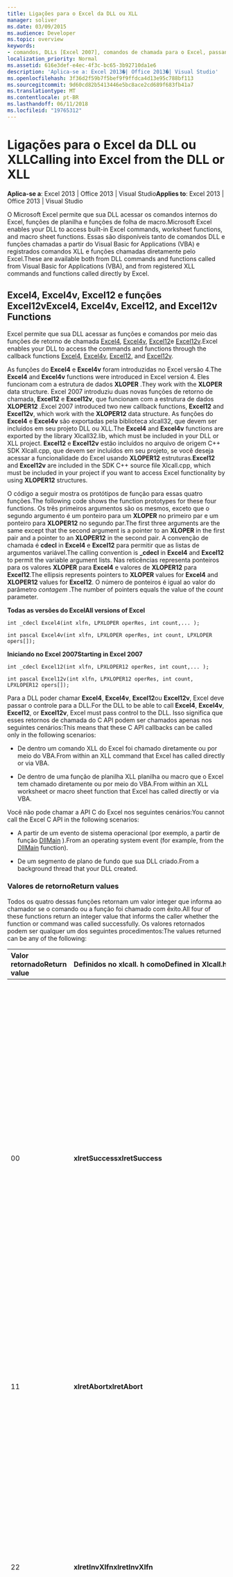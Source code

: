 ```yaml
---
title: Ligações para o Excel da DLL ou XLL
manager: soliver
ms.date: 03/09/2015
ms.audience: Developer
ms.topic: overview
keywords:
- comandos, DLLs [Excel 2007], comandos de chamada para o Excel, passando argumentos às funções da API C [Excel 2007], [Excel 2007], do excel de caixas de diálogo [excel 2007], invocação de invocação com caixas de diálogo, comandos [Excel 2007], acessíveis a partir da DLL/XLL, Excel4 funcionam [ Função de Excel12 do Excel 2007], [Excel 2007], XLCallVer funcionar argumento de operRes [Excel 2007], [Excel 2007], funções [Excel 2007], acessíveis a partir da DLL/XLL, Excel12v funcionam [Excel 2007], somente DLL funciona [Excel 2007], C API [Excel 2007], passando Contagem de argumentos, o argumento [Excel 2007], comandos [Excel 2007], chamando em versões internacionais, somente DLL comandos [Excel 2007], versões internacionais [Excel 2007], chamadas funções e comandos, XLLs [Excel 2007], ligações para Excel, Excel 4v função [ Excel 2007], xlfn argumento [Excel 2007], [Excel 2007], de funções chamando em versões internacionais
localization_priority: Normal
ms.assetid: 616e3def-e4ec-4f3c-bc65-3b92710da1e6
description: 'Aplica-se a: Excel 2013�| Office 2013�| Visual Studio'
ms.openlocfilehash: 3f36d2f59b7f5bef9f9ffdca4d13e95c788bf113
ms.sourcegitcommit: 9d60cd82b5413446e5bc8ace2cd689f683fb41a7
ms.translationtype: MT
ms.contentlocale: pt-BR
ms.lasthandoff: 06/11/2018
ms.locfileid: "19765312"
---
```

# <a name="calling-into-excel-from-the-dll-or-xll"></a><span data-ttu-id="cfffe-104">Ligações para o Excel da DLL ou XLL</span><span class="sxs-lookup"><span data-stu-id="cfffe-104">Calling into Excel from the DLL or XLL</span></span>

<span data-ttu-id="cfffe-105">**Aplica-se a**: Excel 2013 | Office 2013 | Visual Studio</span><span class="sxs-lookup"><span data-stu-id="cfffe-105">**Applies to**: Excel 2013 | Office 2013 | Visual Studio</span></span> 
  
<span data-ttu-id="cfffe-106">O Microsoft Excel permite que sua DLL acessar os comandos internos do Excel, funções de planilha e funções de folha de macro.</span><span class="sxs-lookup"><span data-stu-id="cfffe-106">Microsoft Excel enables your DLL to access built-in Excel commands, worksheet functions, and macro sheet functions.</span></span> <span data-ttu-id="cfffe-107">Essas são disponíveis tanto de comandos DLL e funções chamadas a partir do Visual Basic for Applications (VBA) e registrados comandos XLL e funções chamadas diretamente pelo Excel.</span><span class="sxs-lookup"><span data-stu-id="cfffe-107">These are available both from DLL commands and functions called from Visual Basic for Applications (VBA), and from registered XLL commands and functions called directly by Excel.</span></span>
  
## <a name="excel4-excel4v-excel12-and-excel12v-functions"></a><span data-ttu-id="cfffe-108">Excel4, Excel4v, Excel12 e funções Excel12v</span><span class="sxs-lookup"><span data-stu-id="cfffe-108">Excel4, Excel4v, Excel12, and Excel12v Functions</span></span>

<span data-ttu-id="cfffe-109">Excel permite que sua DLL acessar as funções e comandos por meio das funções de retorno de chamada [Excel4](excel4-excel12.md), [Excel4v](excel4v-excel12v.md), [Excel12](excel4-excel12.md)e [Excel12v](excel4v-excel12v.md).</span><span class="sxs-lookup"><span data-stu-id="cfffe-109">Excel enables your DLL to access the commands and functions through the callback functions [Excel4](excel4-excel12.md), [Excel4v](excel4v-excel12v.md), [Excel12](excel4-excel12.md), and [Excel12v](excel4v-excel12v.md).</span></span>
  
<span data-ttu-id="cfffe-110">As funções do **Excel4** e **Excel4v** foram introduzidas no Excel versão 4.</span><span class="sxs-lookup"><span data-stu-id="cfffe-110">The **Excel4** and **Excel4v** functions were introduced in Excel version 4.</span></span> <span data-ttu-id="cfffe-111">Eles funcionam com a estrutura de dados **XLOPER** .</span><span class="sxs-lookup"><span data-stu-id="cfffe-111">They work with the **XLOPER** data structure.</span></span> <span data-ttu-id="cfffe-112">Excel 2007 introduziu duas novas funções de retorno de chamada, **Excel12** e **Excel12v**, que funcionam com a estrutura de dados **XLOPER12** .</span><span class="sxs-lookup"><span data-stu-id="cfffe-112">Excel 2007 introduced two new callback functions, **Excel12** and **Excel12v**, which work with the **XLOPER12** data structure.</span></span> <span data-ttu-id="cfffe-113">As funções do **Excel4** e **Excel4v** são exportadas pela biblioteca xlcall32, que devem ser incluídos em seu projeto DLL ou XLL.</span><span class="sxs-lookup"><span data-stu-id="cfffe-113">The **Excel4** and **Excel4v** functions are exported by the library Xlcall32.lib, which must be included in your DLL or XLL project.</span></span> <span data-ttu-id="cfffe-114">**Excel12** e **Excel12v** estão incluídos no arquivo de origem C++ SDK Xlcall.cpp, que devem ser incluídos em seu projeto, se você deseja acessar a funcionalidade do Excel usando **XLOPER12** estruturas.</span><span class="sxs-lookup"><span data-stu-id="cfffe-114">**Excel12** and **Excel12v** are included in the SDK C++ source file Xlcall.cpp, which must be included in your project if you want to access Excel functionality by using **XLOPER12** structures.</span></span> 
  
<span data-ttu-id="cfffe-115">O código a seguir mostra os protótipos de função para essas quatro funções.</span><span class="sxs-lookup"><span data-stu-id="cfffe-115">The following code shows the function prototypes for these four functions.</span></span> <span data-ttu-id="cfffe-116">Os três primeiros argumentos são os mesmos, exceto que o segundo argumento é um ponteiro para um **XLOPER** no primeiro par e um ponteiro para **XLOPER12** no segundo par.</span><span class="sxs-lookup"><span data-stu-id="cfffe-116">The first three arguments are the same except that the second argument is a pointer to an **XLOPER** in the first pair and a pointer to an **XLOPER12** in the second pair.</span></span> <span data-ttu-id="cfffe-117">A convenção de chamada é **cdecl** in **Excel4** e **Excel12** para permitir que as listas de argumentos variável.</span><span class="sxs-lookup"><span data-stu-id="cfffe-117">The calling convention is **_cdecl** in **Excel4** and **Excel12** to permit the variable argument lists.</span></span> <span data-ttu-id="cfffe-118">Nas reticências representa ponteiros para os valores **XLOPER** para **Excel4** e valores de **XLOPER12** para **Excel12**.</span><span class="sxs-lookup"><span data-stu-id="cfffe-118">The ellipsis represents pointers to **XLOPER** values for **Excel4** and **XLOPER12** values for **Excel12**.</span></span> <span data-ttu-id="cfffe-119">O número de ponteiros é igual ao valor do parâmetro _contagem_ .</span><span class="sxs-lookup"><span data-stu-id="cfffe-119">The number of pointers equals the value of the  _count_ parameter.</span></span> 
  
<span data-ttu-id="cfffe-120">**Todas as versões do Excel**</span><span class="sxs-lookup"><span data-stu-id="cfffe-120">**All versions of Excel**</span></span>
  
 `int _cdecl Excel4(int xlfn, LPXLOPER operRes, int count,... );`
  
 `int pascal Excel4v(int xlfn, LPXLOPER operRes, int count, LPXLOPER opers[]);`
  
<span data-ttu-id="cfffe-121">**Iniciando no Excel 2007**</span><span class="sxs-lookup"><span data-stu-id="cfffe-121">**Starting in Excel 2007**</span></span>
  
 `int _cdecl Excel12(int xlfn, LPXLOPER12 operRes, int count,... );`
  
 `int pascal Excel12v(int xlfn, LPXLOPER12 operRes, int count, LPXLOPER12 opers[]);`
  
<span data-ttu-id="cfffe-122">Para a DLL poder chamar **Excel4**, **Excel4v**, **Excel12**ou **Excel12v**, Excel deve passar o controle para a DLL.</span><span class="sxs-lookup"><span data-stu-id="cfffe-122">For the DLL to be able to call **Excel4**, **Excel4v**, **Excel12**, or **Excel12v**, Excel must pass control to the DLL.</span></span> <span data-ttu-id="cfffe-123">Isso significa que esses retornos de chamada do C API podem ser chamados apenas nos seguintes cenários:</span><span class="sxs-lookup"><span data-stu-id="cfffe-123">This means that these C API callbacks can be called only in the following scenarios:</span></span>
  
- <span data-ttu-id="cfffe-124">De dentro um comando XLL do Excel foi chamado diretamente ou por meio do VBA.</span><span class="sxs-lookup"><span data-stu-id="cfffe-124">From within an XLL command that Excel has called directly or via VBA.</span></span>
    
- <span data-ttu-id="cfffe-125">De dentro de uma função de planilha XLL planilha ou macro que o Excel tem chamado diretamente ou por meio do VBA.</span><span class="sxs-lookup"><span data-stu-id="cfffe-125">From within an XLL worksheet or macro sheet function that Excel has called directly or via VBA.</span></span>
    
<span data-ttu-id="cfffe-126">Você não pode chamar a API C do Excel nos seguintes cenários:</span><span class="sxs-lookup"><span data-stu-id="cfffe-126">You cannot call the Excel C API in the following scenarios:</span></span>
  
- <span data-ttu-id="cfffe-127">A partir de um evento de sistema operacional (por exemplo, a partir de função [DllMain](http://msdn.microsoft.com/library/base.dllmain%28Office.15%29.aspx) ).</span><span class="sxs-lookup"><span data-stu-id="cfffe-127">From an operating system event (for example, from the [DllMain](http://msdn.microsoft.com/library/base.dllmain%28Office.15%29.aspx) function).</span></span> 
    
- <span data-ttu-id="cfffe-128">De um segmento de plano de fundo que sua DLL criado.</span><span class="sxs-lookup"><span data-stu-id="cfffe-128">From a background thread that your DLL created.</span></span>
    
### <a name="return-values"></a><span data-ttu-id="cfffe-129">Valores de retorno</span><span class="sxs-lookup"><span data-stu-id="cfffe-129">Return values</span></span>

<span data-ttu-id="cfffe-130">Todos os quatro dessas funções retornam um valor integer que informa ao chamador se o comando ou a função foi chamado com êxito.</span><span class="sxs-lookup"><span data-stu-id="cfffe-130">All four of these functions return an integer value that informs the caller whether the function or command was called successfully.</span></span> <span data-ttu-id="cfffe-131">Os valores retornados podem ser qualquer um dos seguintes procedimentos:</span><span class="sxs-lookup"><span data-stu-id="cfffe-131">The values returned can be any of the following:</span></span>
  
|<span data-ttu-id="cfffe-132">**Valor retornado**</span><span class="sxs-lookup"><span data-stu-id="cfffe-132">**Return value**</span></span>|<span data-ttu-id="cfffe-133">**Definidos no xlcall. h como**</span><span class="sxs-lookup"><span data-stu-id="cfffe-133">**Defined in Xlcall.h as**</span></span>|<span data-ttu-id="cfffe-134">**Descrição**</span><span class="sxs-lookup"><span data-stu-id="cfffe-134">**Description**</span></span>|
|:-----|:-----|:-----|
|<span data-ttu-id="cfffe-135">0</span><span class="sxs-lookup"><span data-stu-id="cfffe-135">0</span></span>  <br/> |<span data-ttu-id="cfffe-136">**xlretSuccess**</span><span class="sxs-lookup"><span data-stu-id="cfffe-136">**xlretSuccess**</span></span> <br/> |<span data-ttu-id="cfffe-137">A função ou o comando foi executada com êxito.</span><span class="sxs-lookup"><span data-stu-id="cfffe-137">The function or command executed successfully.</span></span> <span data-ttu-id="cfffe-138">Isso significa que a execução foi sem erros.</span><span class="sxs-lookup"><span data-stu-id="cfffe-138">This does not mean that the execution was error free.</span></span> <span data-ttu-id="cfffe-139">Por exemplo, **Excel4** poderia retornar **xlretSuccess** ao chamar a função **Localizar**, embora ele avaliado para **#VALUE!**</span><span class="sxs-lookup"><span data-stu-id="cfffe-139">For example, **Excel4** could return **xlretSuccess** when calling the function **FIND**, even though it evaluated to **#VALUE!**</span></span> <span data-ttu-id="cfffe-140">porque o texto de pesquisa não pôde ser encontrado.</span><span class="sxs-lookup"><span data-stu-id="cfffe-140">because the search text could not be found.</span></span> <span data-ttu-id="cfffe-141">Você deve inspecionar o tipo e o valor retornado **XLOPER/XLOPER12** onde isso é uma possibilidade.</span><span class="sxs-lookup"><span data-stu-id="cfffe-141">You should inspect the type and value of the returned **XLOPER/XLOPER12** where this is a possibility.</span></span>  <br/> |
|<span data-ttu-id="cfffe-142">1</span><span class="sxs-lookup"><span data-stu-id="cfffe-142">1</span></span>  <br/> |<span data-ttu-id="cfffe-143">**xlretAbort**</span><span class="sxs-lookup"><span data-stu-id="cfffe-143">**xlretAbort**</span></span> <br/> |<span data-ttu-id="cfffe-144">Uma macro de comando foi interrompida pelo usuário clicar no botão **Cancelar** ou pressionando a tecla ESC.</span><span class="sxs-lookup"><span data-stu-id="cfffe-144">A command macro was stopped by the user clicking the **CANCEL** button or pressing the ESC key.</span></span>  <br/> |
|<span data-ttu-id="cfffe-145">2</span><span class="sxs-lookup"><span data-stu-id="cfffe-145">2</span></span>  <br/> |<span data-ttu-id="cfffe-146">**xlretInvXlfn**</span><span class="sxs-lookup"><span data-stu-id="cfffe-146">**xlretInvXlfn**</span></span> <br/> |<span data-ttu-id="cfffe-147">A função fornecida ou o código do comando não é válido.</span><span class="sxs-lookup"><span data-stu-id="cfffe-147">The supplied function or command code is not valid.</span></span> <span data-ttu-id="cfffe-148">Esse erro pode ocorrer quando a função de chamada não tem permissão para chamar a função ou o comando.</span><span class="sxs-lookup"><span data-stu-id="cfffe-148">This error can occur when the calling function does not have permission to call the function or command.</span></span> <span data-ttu-id="cfffe-149">Por exemplo, uma função de planilha não é possível chamar uma função de informações de folha de macro ou uma função de comando.</span><span class="sxs-lookup"><span data-stu-id="cfffe-149">For example, a worksheet function cannot call a macro sheet information function or a command function.</span></span>  <br/> |
|<span data-ttu-id="cfffe-150">4</span><span class="sxs-lookup"><span data-stu-id="cfffe-150">4</span></span>  <br/> |<span data-ttu-id="cfffe-151">**xlretInvCount**</span><span class="sxs-lookup"><span data-stu-id="cfffe-151">**xlretInvCount**</span></span> <br/> |<span data-ttu-id="cfffe-152">O número de argumentos fornecidos na chamada não está correto.</span><span class="sxs-lookup"><span data-stu-id="cfffe-152">The number of arguments supplied in the call is not correct.</span></span>  <br/> |
|<span data-ttu-id="cfffe-153">8</span><span class="sxs-lookup"><span data-stu-id="cfffe-153">8</span></span>  <br/> |<span data-ttu-id="cfffe-154">**xlretInvXloper**</span><span class="sxs-lookup"><span data-stu-id="cfffe-154">**xlretInvXloper**</span></span> <br/> |<span data-ttu-id="cfffe-155">Um ou mais dos valores do argumento **XLOPER** ou **XLOPER12** estão formado incorretamente ou preenchido.</span><span class="sxs-lookup"><span data-stu-id="cfffe-155">One or more of the argument **XLOPER** or **XLOPER12** values are not properly formed or populated.</span></span>  <br/> |
|<span data-ttu-id="cfffe-156">16</span><span class="sxs-lookup"><span data-stu-id="cfffe-156">16</span></span>  <br/> |<span data-ttu-id="cfffe-157">**xlretStackOvfl**</span><span class="sxs-lookup"><span data-stu-id="cfffe-157">**xlretStackOvfl**</span></span> <br/> |<span data-ttu-id="cfffe-158">Excel detectado um risco que a operação talvez sua pilha de estouro e, portanto, não tivesse chamado a função.</span><span class="sxs-lookup"><span data-stu-id="cfffe-158">Excel detected a risk that the operation might overflow its stack and, therefore, did not call the function.</span></span>  <br/> |
|<span data-ttu-id="cfffe-159">32</span><span class="sxs-lookup"><span data-stu-id="cfffe-159">32</span></span>  <br/> |<span data-ttu-id="cfffe-160">**xlretFailed**</span><span class="sxs-lookup"><span data-stu-id="cfffe-160">**xlretFailed**</span></span> <br/> |<span data-ttu-id="cfffe-161">O comando ou função falhou por uma razão não descrita por um dos outros valores de retorno.</span><span class="sxs-lookup"><span data-stu-id="cfffe-161">The command or function failed for a reason not described by one of the other return values.</span></span> <span data-ttu-id="cfffe-162">Uma operação que exija muita memória, por exemplo, falhará com esse erro.</span><span class="sxs-lookup"><span data-stu-id="cfffe-162">An operation that would require too much memory, for example, would fail with this error.</span></span> <span data-ttu-id="cfffe-163">Isso pode acontecer durante uma tentativa de converter uma referência muito grande para uma matriz de **xltypeMulti** usando a função [xlCoerce](http://msdn.microsoft.com/library/guid_9d47c16c-a7e7-4998-b594-9cf001827b7b%28Office.15%29.aspx) .</span><span class="sxs-lookup"><span data-stu-id="cfffe-163">This could happen during an attempt to convert a very large reference to an **xltypeMulti** array by using the [xlCoerce](http://msdn.microsoft.com/library/guid_9d47c16c-a7e7-4998-b594-9cf001827b7b%28Office.15%29.aspx) function.</span></span>  <br/> |
|<span data-ttu-id="cfffe-164">64</span><span class="sxs-lookup"><span data-stu-id="cfffe-164">64</span></span>  <br/> |<span data-ttu-id="cfffe-165">**xlretUncalced**</span><span class="sxs-lookup"><span data-stu-id="cfffe-165">**xlretUncalced**</span></span> <br/> |<span data-ttu-id="cfffe-166">A operação tentou recuperar o valor de uma célula não calculada.</span><span class="sxs-lookup"><span data-stu-id="cfffe-166">The operation attempted to retrieve the value of an uncalculated cell.</span></span> <span data-ttu-id="cfffe-167">Para preservar a integridade de recálculo no Excel, funções de planilha não têm permissão para fazer isso.</span><span class="sxs-lookup"><span data-stu-id="cfffe-167">To preserve recalculation integrity in Excel, worksheet functions are not permitted to do this.</span></span> <span data-ttu-id="cfffe-168">Entretanto, as funções e comandos XLL registrado como funções de folha de macro têm permissão para acessar valores de células não calculadas.</span><span class="sxs-lookup"><span data-stu-id="cfffe-168">However, XLL commands and functions registered as macro sheet functions are permitted to access uncalculated cell values.</span></span>  <br/> |
|<span data-ttu-id="cfffe-169">128</span><span class="sxs-lookup"><span data-stu-id="cfffe-169">128</span></span>  <br/> |<span data-ttu-id="cfffe-170">**xlretNotThreadSafe**</span><span class="sxs-lookup"><span data-stu-id="cfffe-170">**xlretNotThreadSafe**</span></span> <br/> |<span data-ttu-id="cfffe-171">(Começando no Excel 2007) Uma função de planilha XLL registrada como thread-safe tentou chamar uma função da API C que não seja thread-safe.</span><span class="sxs-lookup"><span data-stu-id="cfffe-171">(Starting in Excel 2007) An XLL worksheet function registered as thread safe attempted to call a C API function that is not thread safe.</span></span> <span data-ttu-id="cfffe-172">Por exemplo, uma função thread-safe não é possível chamar a função XLM **xlfGetCell**.</span><span class="sxs-lookup"><span data-stu-id="cfffe-172">For example, a thread-safe function cannot call the XLM function **xlfGetCell**.</span></span>  <br/> |
|<span data-ttu-id="cfffe-173">256</span><span class="sxs-lookup"><span data-stu-id="cfffe-173">256</span></span>  <br/> |<span data-ttu-id="cfffe-174">**xlRetInvAsynchronousContext**</span><span class="sxs-lookup"><span data-stu-id="cfffe-174">**xlRetInvAsynchronousContext**</span></span> <br/> |<span data-ttu-id="cfffe-175">(Começando no Excel 2010) O identificador de função assíncronas é inválido.</span><span class="sxs-lookup"><span data-stu-id="cfffe-175">(Starting in Excel 2010) The asynchronous function handle is invalid.</span></span>  <br/> |
|<span data-ttu-id="cfffe-176">512</span><span class="sxs-lookup"><span data-stu-id="cfffe-176">512</span></span>  <br/> |<span data-ttu-id="cfffe-177">**xlretNotClusterSafe**</span><span class="sxs-lookup"><span data-stu-id="cfffe-177">**xlretNotClusterSafe**</span></span> <br/> |<span data-ttu-id="cfffe-178">(Começando no Excel 2010) A chamada não é suportada em clusters.</span><span class="sxs-lookup"><span data-stu-id="cfffe-178">(Starting in Excel 2010) The call is not supported on clusters.</span></span>  <br/> |
   
<span data-ttu-id="cfffe-179">Se a função retornará um dos valores de falha na tabela (ou seja, ele não retorna **xlretSuccess**), o valor de retorno **XLOPER** ou **XLOPER12** também será definido **#VALUE!**.</span><span class="sxs-lookup"><span data-stu-id="cfffe-179">If the function returns one of the failure values in the table (that is, it does not return **xlretSuccess**), the **XLOPER** or **XLOPER12** return value will also be set to **#VALUE!**.</span></span> <span data-ttu-id="cfffe-180">Em certas circunstâncias, por isso pode ser um teste suficiente de sucesso, mas lembre-se de que uma chamada pode retornar ambas as **xlretSuccess** de verificação e **#VALUE!**.</span><span class="sxs-lookup"><span data-stu-id="cfffe-180">In certain circumstances, checking for this might be a sufficient test of success, but you should note that a call can return both **xlretSuccess** and **#VALUE!**.</span></span>
  
<span data-ttu-id="cfffe-181">Se uma chamada para os resultados da API C no **xlretUncalced** ou **xlretAbort**, seu código DLL ou XLL deve retornar controle para o Excel antes de fazer qualquer outras chamadas de API C (além de chamadas para a função de [xlfree](http://msdn.microsoft.com/library/guid_8ce2eef2-0138-495d-b6cb-bbb727a3cda4%28Office.15%29.aspx) para liberar memória alocada para Excel recursos nos valores **XLOPER** e **XLOPER12** ).</span><span class="sxs-lookup"><span data-stu-id="cfffe-181">If a call to the C API results in either **xlretUncalced** or **xlretAbort**, your DLL or XLL code should return control to Excel before making any other C API calls (other than calls to the [xlfree](http://msdn.microsoft.com/library/guid_8ce2eef2-0138-495d-b6cb-bbb727a3cda4%28Office.15%29.aspx) function to release Excel-allocated memory resources in **XLOPER** and **XLOPER12** values).</span></span> 
  
### <a name="command-or-function-enumeration-argument-xlfn"></a><span data-ttu-id="cfffe-182">Comando ou argumento de enumeração de função: xlfn</span><span class="sxs-lookup"><span data-stu-id="cfffe-182">Command or Function Enumeration Argument: xlfn</span></span>

<span data-ttu-id="cfffe-183">O argumento _xlfn_ é o primeiro argumento para o retorno de chamada funciona e é um inteiro assinado de 32 bits.</span><span class="sxs-lookup"><span data-stu-id="cfffe-183">The  _xlfn_ argument is the first argument to the callback functions and is a 32-bit signed integer.</span></span> <span data-ttu-id="cfffe-184">Seu valor deve ser uma das enumerações função ou comando definidas no arquivo de cabeçalho do SDK xlcall. h, conforme mostrado no exemplo a seguir.</span><span class="sxs-lookup"><span data-stu-id="cfffe-184">Its value should be one of the function or command enumerations defined in the SDK header file Xlcall.h, as shown in the following example.</span></span> 
  
```cs
// Excel function numbers. 
#define xlfCount 0
#define xlfIsna 2
#define xlfIserror 3
#define xlfSum 4
#define xlfAverage 5
#define xlfMin 6
#define xlfMax 7
#define xlfRow 8
#define xlfColumn 9
#define xlfNa 10
...
// Excel command numbers. 
#define xlcBeep (0 | xlCommand)
#define xlcOpen (1 | xlCommand)
#define xlcOpenLinks (2 | xlCommand)
#define xlcCloseAll (3 | xlCommand)
#define xlcSave (4 | xlCommand)
#define xlcSaveAs (5 | xlCommand)
#define xlcFileDelete (6 | xlCommand)
#define xlcPageSetup (7 | xlCommand)
#define xlcPrint (8 | xlCommand)
#define xlcPrinterSetup (9 | xlCommand)
...
```

<span data-ttu-id="cfffe-185">Folha de macro e planilha de todas as funções estão no intervalo de 0 (**xlfCount**) a 0x0fff hexadecimal, embora as mais altas atribuído número no Excel 2013 é 547 decimal, 0x0223 hexadecimal (**xlfFloor_precise**).</span><span class="sxs-lookup"><span data-stu-id="cfffe-185">All worksheet and macro sheet functions are in the range from 0 (**xlfCount**) through 0x0fff hexadecimal, although the highest assigned number in Excel 2013 is 547 decimal, 0x0223 hexadecimal (**xlfFloor_precise**).</span></span>
  
<span data-ttu-id="cfffe-186">Todas as funções de comando estão no intervalo entre 0x8000 hexadecimal (**xlcBeep**) por meio de 0x8fff hexadecimal, embora o maior número atribuído no Excel 2013 seja 0x8328 hexadecimal (**xlcHideallInkannots**).</span><span class="sxs-lookup"><span data-stu-id="cfffe-186">All command functions are in the range from 0x8000 hexadecimal (**xlcBeep**) through 0x8fff hexadecimal, although the highest assigned number in Excel 2013 is 0x8328 hexadecimal (**xlcHideallInkannots**).</span></span> <span data-ttu-id="cfffe-187">Esses são definidos no arquivo de cabeçalho como `(n | xlCommand)` onde `n` é um número decimal, maior ou igual a 0 e **xlCommand** é definido como 0x8000 hexadecimal.</span><span class="sxs-lookup"><span data-stu-id="cfffe-187">These are defined in the header file as  `(n | xlCommand)` where  `n` is a decimal number greater than or equal to 0 and **xlCommand** is defined as 0x8000 hexadecimal.</span></span> 
  
### <a name="invoking-excel-commands-that-use-dialog-boxes"></a><span data-ttu-id="cfffe-188">Comandos do Excel que usam caixas de diálogo de invocação</span><span class="sxs-lookup"><span data-stu-id="cfffe-188">Invoking Excel Commands that Use Dialog Boxes</span></span>

<span data-ttu-id="cfffe-189">Alguns dos códigos de comando correspondem às ações no Excel que usam caixas de diálogo.</span><span class="sxs-lookup"><span data-stu-id="cfffe-189">Some of the command codes correspond to actions in Excel that use dialog boxes.</span></span> <span data-ttu-id="cfffe-190">Por exemplo, **xlcFileDelete** usa um único argumento: um nome de arquivo ou uma máscara.</span><span class="sxs-lookup"><span data-stu-id="cfffe-190">For example, **xlcFileDelete** takes a single argument: a file name or mask.</span></span> <span data-ttu-id="cfffe-191">Isso pode ser chamado com a caixa de diálogo para que o usuário tem a oportunidade de cancelar ou modificar a operação de exclusão.</span><span class="sxs-lookup"><span data-stu-id="cfffe-191">This can be invoked with the dialog box so that the user has the opportunity to cancel or modify the delete operation.</span></span> <span data-ttu-id="cfffe-192">Ele também pode ser chamado sem a caixa de diálogo, caso em que o arquivo ou arquivos são excluídos sem nenhuma interação adicional, supondo que elas existirem, e o chamador tiver permissão.</span><span class="sxs-lookup"><span data-stu-id="cfffe-192">It can also be called without the dialog box, in which case the file or files are deleted without any further interaction, assuming they exist and the caller has permission.</span></span> <span data-ttu-id="cfffe-193">Para chamar esses comandos em seu formulário da caixa de diálogo, a enumeração de comando deve ser combinada usando a operação OR bit a bit com 0x1000 (**xlPrompt**).</span><span class="sxs-lookup"><span data-stu-id="cfffe-193">To call such commands in their dialog box form, the command enumeration must be combined by using the bitwise OR operation with 0x1000 (**xlPrompt**).</span></span>
  
<span data-ttu-id="cfffe-194">O exemplo de código a seguir exclui arquivos no diretório atual my_data a máscara de correspondência\*. bak, exibindo uma caixa de diálogo somente se o argumento for true.</span><span class="sxs-lookup"><span data-stu-id="cfffe-194">The following code example deletes files in the current directory matching the mask my_data\*.bak, displaying a dialog box only if the argument is true.</span></span>
  
```cs
bool delete_my_backup_files(bool show_dialog)
{
    XLOPER12 xResult, xFilter;
    xFilter.xltype = xltypeStr;
    xFilter.val.str = L"\014my_data*.bak"; // String length: 14 octal
    int cmd;
    if(show_dialog)
        cmd = xlcFileDelete | xlPrompt;
    else
        cmd = xlcFileDelete;
// xResult should be Boolean TRUE if successful, in which
// case return true; otherwise, false.
    return (Excel12(cmd, &xResult, 1, &xFilter) == xlretSuccess
        && xResult.xltype == xltypeBool
        && xResult.val.xbool == 1);
}
```

### <a name="calling-functions-and-commands-in-international-versions"></a><span data-ttu-id="cfffe-195">Chamando funções e comandos em versões internacionais</span><span class="sxs-lookup"><span data-stu-id="cfffe-195">Calling Functions and Commands in International Versions</span></span>

<span data-ttu-id="cfffe-196">Você pode configurar o Excel para exibir as funções e os nomes dos comandos XLM em uma variedade de idiomas.</span><span class="sxs-lookup"><span data-stu-id="cfffe-196">You can configure Excel to display functions and XLM command names in a variety of languages.</span></span> <span data-ttu-id="cfffe-197">Algumas funções e comandos do C API operam em cadeias de caracteres que são interpretadas como nomes de função ou comando.</span><span class="sxs-lookup"><span data-stu-id="cfffe-197">Some C API commands and functions operate on strings that are interpreted as function or command names.</span></span> <span data-ttu-id="cfffe-198">Por exemplo, **xlcFormula** leva um argumento de cadeia de caracteres que se destina a ser colocada em uma célula especificada.</span><span class="sxs-lookup"><span data-stu-id="cfffe-198">For example, **xlcFormula** takes a string argument that is intended to be placed in a specified cell.</span></span> <span data-ttu-id="cfffe-199">Para o add-in trabalhar com todas as configurações de idioma, você pode fornecer os nomes de cadeia de caracteres de inglês e definido o bit 0x2000 (**xlIntl**) na enumeração função ou comando.</span><span class="sxs-lookup"><span data-stu-id="cfffe-199">For your add-in to work with all language settings, you can supply the English string names and set the bit 0x2000 (**xlIntl**) in the function or command enumeration.</span></span>
  
<span data-ttu-id="cfffe-200">O exemplo de código a seguir coloca o equivalente do `=SUM(X1:X100)` na célula A2 na planilha ativa.</span><span class="sxs-lookup"><span data-stu-id="cfffe-200">The following code example places the equivalent of  `=SUM(X1:X100)` in cell A2 on the active sheet.</span></span> <span data-ttu-id="cfffe-201">Observe que ele usa a função Framework, **TempActiveRef**, para criar uma referência de externa **XLOPER**temporária.</span><span class="sxs-lookup"><span data-stu-id="cfffe-201">Note that it uses the Framework function, **TempActiveRef**, to create a temporary external reference **XLOPER**.</span></span> <span data-ttu-id="cfffe-202">A fórmula aparecerão em A2 no idioma correto determinado de localidade (por exemplo, `=SOMME(X1:X100)` se o idioma for francês).</span><span class="sxs-lookup"><span data-stu-id="cfffe-202">The formula will appear in A2 in the correct locale-determined language (for example,  `=SOMME(X1:X100)` if the language is French).</span></span> 
  
```cs
int WINAPI InternationlExample(void)
{
    XLOPER12 xSum, xResult;
    xSum.xltype = xltypeStr;
    xSum.val.str = L"\015=SUM(X1:X100)";
    Excel12(xlcFormula | xlIntl, &xResult, 2,
        &xSum, TempActiveRef(2,2,1,1));
    return 1;
}

```

> [!NOTE]
> <span data-ttu-id="cfffe-203">Como o resultado da chamada para **Excel12** não é necessário, zero (nulo) pode ser passado como o segundo argumento em vez do endereço de **xResult**.</span><span class="sxs-lookup"><span data-stu-id="cfffe-203">Because the result of the call to **Excel12** is not required, zero (NULL) could be passed as the second argument instead of the address of **xResult**.</span></span> <span data-ttu-id="cfffe-204">Isso é mais discutido na próxima seção.</span><span class="sxs-lookup"><span data-stu-id="cfffe-204">This is discussed more in the next section.</span></span> 
  
### <a name="dll-only-functions-and-commands"></a><span data-ttu-id="cfffe-205">Comandos e funções somente DLL</span><span class="sxs-lookup"><span data-stu-id="cfffe-205">DLL-Only Functions and Commands</span></span>

<span data-ttu-id="cfffe-206">Excel oferece suporte a um pequeno número de funções que só são acessíveis por um DLL ou XLL.</span><span class="sxs-lookup"><span data-stu-id="cfffe-206">Excel supports a small number of functions that are only accessible from a DLL or XLL.</span></span> <span data-ttu-id="cfffe-207">Esses são definidos no arquivo de cabeçalho como `(n | xlSpecial)` onde `n` é um número decimal, maior ou igual a 0 e `xlSpecial` é definido como 0x4000 hexadecimal.</span><span class="sxs-lookup"><span data-stu-id="cfffe-207">These are defined in the header file as  `(n | xlSpecial)` where  `n` is a decimal number greater than or equal to 0 and  `xlSpecial` is defined as 0x4000 hexadecimal.</span></span> <span data-ttu-id="cfffe-208">Essas funções são listadas na tabela a seguir e documentadas na [Referência do API de função](excel-xll-sdk-api-function-reference.md).</span><span class="sxs-lookup"><span data-stu-id="cfffe-208">These functions are listed in the following table and documented in the [API Function Reference](excel-xll-sdk-api-function-reference.md).</span></span>
  
||||
|:-----|:-----|:-----|
|[<span data-ttu-id="cfffe-209">xlFree</span><span class="sxs-lookup"><span data-stu-id="cfffe-209">xlFree</span></span>](xlfree.md) <br/> |<span data-ttu-id="cfffe-210">0</span><span class="sxs-lookup"><span data-stu-id="cfffe-210">0</span></span> | <span data-ttu-id="cfffe-211">xlSpecial</span><span class="sxs-lookup"><span data-stu-id="cfffe-211">xlSpecial</span></span>  <br/> |<span data-ttu-id="cfffe-212">Libera os recursos de memória alocada para Excel.</span><span class="sxs-lookup"><span data-stu-id="cfffe-212">Frees Excel-allocated memory resources.</span></span>  <br/> |
|[<span data-ttu-id="cfffe-213">xlStack</span><span class="sxs-lookup"><span data-stu-id="cfffe-213">xlStack</span></span>](xlstack.md) <br/> |<span data-ttu-id="cfffe-214">1</span><span class="sxs-lookup"><span data-stu-id="cfffe-214">1</span></span> | <span data-ttu-id="cfffe-215">xlSpecial</span><span class="sxs-lookup"><span data-stu-id="cfffe-215">xlSpecial</span></span>  <br/> |<span data-ttu-id="cfffe-216">Retorna o espaço livre na pilha de Excel.</span><span class="sxs-lookup"><span data-stu-id="cfffe-216">Returns the free space on the Excel stack.</span></span>  <br/> |
|[<span data-ttu-id="cfffe-217">xlCoerce</span><span class="sxs-lookup"><span data-stu-id="cfffe-217">xlCoerce</span></span>](xlcoerce.md) <br/> |<span data-ttu-id="cfffe-218">2</span><span class="sxs-lookup"><span data-stu-id="cfffe-218">2</span></span> | <span data-ttu-id="cfffe-219">xlSpecial</span><span class="sxs-lookup"><span data-stu-id="cfffe-219">xlSpecial</span></span>  <br/> |<span data-ttu-id="cfffe-220">Converte entre tipos **XLOPER** e **XLOPER12**</span><span class="sxs-lookup"><span data-stu-id="cfffe-220">Converts between **XLOPER** and **XLOPER12** types</span></span>  <br/> |
|[<span data-ttu-id="cfffe-221">xlSet</span><span class="sxs-lookup"><span data-stu-id="cfffe-221">xlSet</span></span>](xlset.md) <br/> |<span data-ttu-id="cfffe-222">3</span><span class="sxs-lookup"><span data-stu-id="cfffe-222">3</span></span> | <span data-ttu-id="cfffe-223">xlSpecial</span><span class="sxs-lookup"><span data-stu-id="cfffe-223">xlSpecial</span></span>  <br/> |<span data-ttu-id="cfffe-224">Fornece um método rápido de definir valores de célula.</span><span class="sxs-lookup"><span data-stu-id="cfffe-224">Provides a fast method of setting cell values.</span></span>  <br/> |
|[<span data-ttu-id="cfffe-225">xlSheetId</span><span class="sxs-lookup"><span data-stu-id="cfffe-225">xlSheetId</span></span>](xlsheetid.md) <br/> |<span data-ttu-id="cfffe-226">4</span><span class="sxs-lookup"><span data-stu-id="cfffe-226">4</span></span> | <span data-ttu-id="cfffe-227">xlSpecial</span><span class="sxs-lookup"><span data-stu-id="cfffe-227">xlSpecial</span></span>  <br/> |<span data-ttu-id="cfffe-228">Obtém um nome de planilha a partir de sua identificação de interno.</span><span class="sxs-lookup"><span data-stu-id="cfffe-228">Obtains a worksheet name from its internal ID.</span></span>  <br/> |
|[<span data-ttu-id="cfffe-229">xlSheetNm</span><span class="sxs-lookup"><span data-stu-id="cfffe-229">xlSheetNm</span></span>](xlsheetnm.md) <br/> |<span data-ttu-id="cfffe-230">5</span><span class="sxs-lookup"><span data-stu-id="cfffe-230">5</span></span> | <span data-ttu-id="cfffe-231">xlSpecial</span><span class="sxs-lookup"><span data-stu-id="cfffe-231">xlSpecial</span></span>  <br/> |<span data-ttu-id="cfffe-232">Obtém uma ID de planilha interna de seu nome.</span><span class="sxs-lookup"><span data-stu-id="cfffe-232">Obtains a worksheet internal ID from its name.</span></span>  <br/> |
|[<span data-ttu-id="cfffe-233">xlAbort</span><span class="sxs-lookup"><span data-stu-id="cfffe-233">xlAbort</span></span>](xlabort.md) <br/> |<span data-ttu-id="cfffe-234">6</span><span class="sxs-lookup"><span data-stu-id="cfffe-234">6</span></span> | <span data-ttu-id="cfffe-235">xlSpecial</span><span class="sxs-lookup"><span data-stu-id="cfffe-235">xlSpecial</span></span>  <br/> |<span data-ttu-id="cfffe-236">Verifica se o usuário clicou no botão **Cancelar** ou pressionada a tecla ESC.</span><span class="sxs-lookup"><span data-stu-id="cfffe-236">Verifies whether the user clicked the **CANCEL** button or pressed the ESC key.</span></span>  <br/> |
|[<span data-ttu-id="cfffe-237">xlGetInst</span><span class="sxs-lookup"><span data-stu-id="cfffe-237">xlGetInst</span></span>](xlgetinst.md) <br/> |<span data-ttu-id="cfffe-238">7</span><span class="sxs-lookup"><span data-stu-id="cfffe-238">7</span></span> | <span data-ttu-id="cfffe-239">xlSpecial</span><span class="sxs-lookup"><span data-stu-id="cfffe-239">xlSpecial</span></span>  <br/> |<span data-ttu-id="cfffe-240">Obtém o identificador de instância do Excel.</span><span class="sxs-lookup"><span data-stu-id="cfffe-240">Gets the Excel instance handle.</span></span>  <br/> |
|[<span data-ttu-id="cfffe-241">xlGetHwnd</span><span class="sxs-lookup"><span data-stu-id="cfffe-241">xlGetHwnd</span></span>](xlgethwnd.md) <br/> |<span data-ttu-id="cfffe-242">8</span><span class="sxs-lookup"><span data-stu-id="cfffe-242">8</span></span> | <span data-ttu-id="cfffe-243">xlSpecial</span><span class="sxs-lookup"><span data-stu-id="cfffe-243">xlSpecial</span></span>  <br/> |<span data-ttu-id="cfffe-244">Obtém o identificador da janela principal do Excel.</span><span class="sxs-lookup"><span data-stu-id="cfffe-244">Gets the Excel main window handle.</span></span>  <br/> |
|[<span data-ttu-id="cfffe-245">xlGetName</span><span class="sxs-lookup"><span data-stu-id="cfffe-245">xlGetName</span></span>](xlgetname.md) <br/> |<span data-ttu-id="cfffe-246">9</span><span class="sxs-lookup"><span data-stu-id="cfffe-246">9</span></span> | <span data-ttu-id="cfffe-247">xlSpecial</span><span class="sxs-lookup"><span data-stu-id="cfffe-247">xlSpecial</span></span>  <br/> |<span data-ttu-id="cfffe-248">Obtém o nome de arquivo e o caminho da DLL.</span><span class="sxs-lookup"><span data-stu-id="cfffe-248">Gets the path and file name of the DLL.</span></span>  <br/> |
|[<span data-ttu-id="cfffe-249">xlEnableXLMsgs</span><span class="sxs-lookup"><span data-stu-id="cfffe-249">xlEnableXLMsgs</span></span>](xlenablexlmsgs.md) <br/> |<span data-ttu-id="cfffe-250">10</span><span class="sxs-lookup"><span data-stu-id="cfffe-250">10</span></span> | <span data-ttu-id="cfffe-251">xlSpecial</span><span class="sxs-lookup"><span data-stu-id="cfffe-251">xlSpecial</span></span>  <br/> |<span data-ttu-id="cfffe-252">Essa função foi preterida e não são mais precisa ser chamado.</span><span class="sxs-lookup"><span data-stu-id="cfffe-252">This function is deprecated and no longer needs to be called.</span></span>  <br/> |
|[<span data-ttu-id="cfffe-253">xlDisableXLMsgs</span><span class="sxs-lookup"><span data-stu-id="cfffe-253">xlDisableXLMsgs</span></span>](xldisablexlmsgs.md) <br/> |<span data-ttu-id="cfffe-254">11</span><span class="sxs-lookup"><span data-stu-id="cfffe-254">11</span></span> | <span data-ttu-id="cfffe-255">xlSpecial</span><span class="sxs-lookup"><span data-stu-id="cfffe-255">xlSpecial</span></span>  <br/> |<span data-ttu-id="cfffe-256">Essa função foi preterida e não são mais precisa ser chamado.</span><span class="sxs-lookup"><span data-stu-id="cfffe-256">This function is deprecated and no longer needs to be called.</span></span>  <br/> |
|[<span data-ttu-id="cfffe-257">xlDefineBinaryName</span><span class="sxs-lookup"><span data-stu-id="cfffe-257">xlDefineBinaryName</span></span>](xldefinebinaryname.md) <br/> |<span data-ttu-id="cfffe-258">12</span><span class="sxs-lookup"><span data-stu-id="cfffe-258">12</span></span> | <span data-ttu-id="cfffe-259">xlSpecial</span><span class="sxs-lookup"><span data-stu-id="cfffe-259">xlSpecial</span></span>  <br/> |<span data-ttu-id="cfffe-260">Define um nome de armazenamento persistente de binários.</span><span class="sxs-lookup"><span data-stu-id="cfffe-260">Defines a persistent binary storage name.</span></span>  <br/> |
|[<span data-ttu-id="cfffe-261">xlGetBinaryName</span><span class="sxs-lookup"><span data-stu-id="cfffe-261">xlGetBinaryName</span></span>](xlgetbinaryname.md) <br/> |<span data-ttu-id="cfffe-262">13</span><span class="sxs-lookup"><span data-stu-id="cfffe-262">13</span></span> | <span data-ttu-id="cfffe-263">xlSpecial</span><span class="sxs-lookup"><span data-stu-id="cfffe-263">xlSpecial</span></span>  <br/> |<span data-ttu-id="cfffe-264">Obtém os dados de um nome armazenamento persistente de binários.</span><span class="sxs-lookup"><span data-stu-id="cfffe-264">Gets a persistent binary storage name's data.</span></span>  <br/> |
   
## <a name="return-value-xloperxloper12-operres"></a><span data-ttu-id="cfffe-265">Retornar o valor XLOPER/XLOPER12: operRes</span><span class="sxs-lookup"><span data-stu-id="cfffe-265">Return value XLOPER/XLOPER12: operRes</span></span>

<span data-ttu-id="cfffe-266">O argumento _operRes_ é o segundo argumento para os retornos de chamada e um ponteiro para um **XLOPER** (**Excel4** e **Excel4v**) ou **XLOPER12** (**Excel12** e **Excel12v**).</span><span class="sxs-lookup"><span data-stu-id="cfffe-266">The  _operRes_ argument is the second argument to the callbacks and is a pointer to an **XLOPER** (**Excel4** and **Excel4v**) or **XLOPER12** (**Excel12** and **Excel12v**).</span></span> <span data-ttu-id="cfffe-267">Depois de uma chamada bem sucedida, ele contém o valor de retorno da função ou do comando.</span><span class="sxs-lookup"><span data-stu-id="cfffe-267">After a successful call, it contains the return value of the function or command.</span></span> <span data-ttu-id="cfffe-268">**operRes** pode ser definido como zero (ponteiro NULL), se nenhum valor de retorno é necessário.</span><span class="sxs-lookup"><span data-stu-id="cfffe-268">**operRes** can be set to zero (NULL pointer) if no return value is required.</span></span> <span data-ttu-id="cfffe-269">O conteúdo anterior do **operRes** será sobrescrito para que qualquer memória apontada anteriormente deve ser liberada antes para a chamada para evitar vazamento de memória.</span><span class="sxs-lookup"><span data-stu-id="cfffe-269">The previous contents of **operRes** are overwritten so that any memory previously pointed to must be freed before to the call to avoid memory leaks.</span></span> 
  
<span data-ttu-id="cfffe-270">Se a função ou o comando não pode ser chamado (por exemplo, se os argumentos são incorretos), o **operRes** será definida como o erro **#VALUE!**.</span><span class="sxs-lookup"><span data-stu-id="cfffe-270">If the function or command cannot be called (for example, if the arguments are incorrect), **operRes** is set to the error **#VALUE!**.</span></span> <span data-ttu-id="cfffe-271">Um comando sempre retorna **booleano** **TRUE** se ele for bem-sucedido ou **FALSE** se ela falhou ou o usuário cancelou a ele.</span><span class="sxs-lookup"><span data-stu-id="cfffe-271">A command always returns **Boolean** **TRUE** if it is successful, or **FALSE** if it failed or the user canceled it.</span></span> 
  
## <a name="number-of-subsequent-arguments-count"></a><span data-ttu-id="cfffe-272">Número de argumentos subsequentes: contagem</span><span class="sxs-lookup"><span data-stu-id="cfffe-272">Number of Subsequent Arguments: count</span></span>

<span data-ttu-id="cfffe-273">O argumento _count_ é o terceiro argumento para os retornos de chamada e um inteiro assinado de 32 bits.</span><span class="sxs-lookup"><span data-stu-id="cfffe-273">The  _count_ argument is the third argument to the callbacks and is a 32-bit signed integer.</span></span> <span data-ttu-id="cfffe-274">Ela deve ser definida como o número de argumentos subsequentes, contado a partir de 1.</span><span class="sxs-lookup"><span data-stu-id="cfffe-274">It should be set to the number of subsequent arguments, counting from 1.</span></span> <span data-ttu-id="cfffe-275">Se um comando ou função não assumir nenhum argumento, ela deve ser definida como zero.</span><span class="sxs-lookup"><span data-stu-id="cfffe-275">If a function or command takes no arguments, it should be set to zero.</span></span> <span data-ttu-id="cfffe-276">No Microsoft Office Excel 2003, o número máximo de argumentos que pode ser realizadas por qualquer função é 30, embora a maioria levar a menos que isso.</span><span class="sxs-lookup"><span data-stu-id="cfffe-276">In Microsoft Office Excel 2003, the maximum number of arguments that any function can take is 30, although most take fewer than this.</span></span> <span data-ttu-id="cfffe-277">Iniciando no Excel 2007, o número máximo de argumentos que pode ser realizadas por qualquer função aumentou a 255.</span><span class="sxs-lookup"><span data-stu-id="cfffe-277">Starting in Excel 2007, the maximum number of arguments that any function can take was increased to 255.</span></span> 
  
<span data-ttu-id="cfffe-278">Com **Excel4** e **Excel12**, _count_ é o número de ponteiros para **XLOPER** ou **XLOPER12** valores que estão sendo passados.</span><span class="sxs-lookup"><span data-stu-id="cfffe-278">With **Excel4** and **Excel12**,  _count_ is the number of pointers to **XLOPER** or **XLOPER12** values that are being passed.</span></span> <span data-ttu-id="cfffe-279">Você deve ser muito cuidado para não passar essa _contagem_ de menos argumentos que o valor é definido como.</span><span class="sxs-lookup"><span data-stu-id="cfffe-279">You should be very careful not to pass fewer arguments than the value that  _count_ is set to.</span></span> <span data-ttu-id="cfffe-280">Isso resultará em Excel lendo com antecedência à pilha de e tentar processar valores **XLOPER** ou **XLOPER12** inválidos, que podem causar uma falha de aplicativo.</span><span class="sxs-lookup"><span data-stu-id="cfffe-280">This would result in Excel reading ahead into the stack and trying to process invalid **XLOPER** or **XLOPER12** values, which could cause an application crash.</span></span> 
  
<span data-ttu-id="cfffe-281">Com **Excel4v** e **Excel12v**, _count_ é o tamanho da matriz de ponteiros para valores **XLOPER** ou **XLOPER12** que está sendo passado como o argumento seguinte e final.</span><span class="sxs-lookup"><span data-stu-id="cfffe-281">With **Excel4v** and **Excel12v**,  _count_ is the size of the array of pointers to **XLOPER** or **XLOPER12** values that is being passed as the next and final argument.</span></span> <span data-ttu-id="cfffe-282">Novamente, você deve ser muito cuidado para não passe uma matriz de menor que elementos de _contagem_ no tamanho, como isso resultará nos limites da matriz sendo saturação.</span><span class="sxs-lookup"><span data-stu-id="cfffe-282">Again, you should be very careful not to pass a smaller array than  _count_ elements in size, as this will result in the bounds of the array being overrun.</span></span> 
  
## <a name="passing-arguments-to-c-api-functions"></a><span data-ttu-id="cfffe-283">Passagem de argumentos para funções da API C</span><span class="sxs-lookup"><span data-stu-id="cfffe-283">Passing Arguments to C API Functions</span></span>

<span data-ttu-id="cfffe-284">**Excel4** e **Excel12** levam comprimento variável listas de argumentos, após _contagem_, que são interpretadas como ponteiros para valores **XLOPER** e **XLOPER12** , respectivamente.</span><span class="sxs-lookup"><span data-stu-id="cfffe-284">Both **Excel4** and **Excel12** take variable length argument lists, after  _count_, which are interpreted as pointers to **XLOPER** and **XLOPER12** values, respectively.</span></span> <span data-ttu-id="cfffe-285">**Excel4v** e **Excel12v** entram em um único argumento, após _contagem_, que é um ponteiro para uma matriz de ponteiros para valores **XLOPER** no caso de **Excel4v**e **XLOPER12** valores no caso de **Excel12v**.</span><span class="sxs-lookup"><span data-stu-id="cfffe-285">**Excel4v** and **Excel12v** take a single argument, after  _count_, which is a pointer to an array of pointers to **XLOPER** values in the case of **Excel4v**, and to **XLOPER12** values in the case of **Excel12v**.</span></span>
  
<span data-ttu-id="cfffe-286">Formulários de matriz, **Excel4v** e **Excel12v**, permitem que você codificar uma chamada para a API C corretamente quando o número de argumentos é a variável.</span><span class="sxs-lookup"><span data-stu-id="cfffe-286">The array forms, **Excel4v** and **Excel12v**, enable you to code a call to the C API cleanly when the number of arguments is variable.</span></span> <span data-ttu-id="cfffe-287">O exemplo a seguir mostra uma função que usa uma matriz de tamanho variável de números e usa as funções de planilha do Excel, por meio da API C, para calcular a soma, média, mínima e máxima.</span><span class="sxs-lookup"><span data-stu-id="cfffe-287">The following example shows a function that takes a variable-sized array of numbers and uses Excel worksheet functions, via the C API, to calculate the sum, average, minimum, and maximum.</span></span> 
  
```cs
void Excel12v_example(double *dbl_array, int size, double &sum, double &average, double &min, double &max)
{
// 30 is the limit in Excel 2003. 255 is the limit in Excel 2007.
// Use the lower limit to be safe, although it is better to make
// the function version-aware and use the correct limit.
    if(size < 1 || size > 30)
        return;
// Create an array of XLOPER12 values.
    XLOPER12 *xOpArray = (XLOPER12 *)malloc(size * sizeof(XLOPER12));
// Create an array of pointers to XLOPER12 values.
    LPXLOPER12 *xPtrArray =
        (LPXLOPER12 *)malloc(size * sizeof(LPXLOPER12));
// Initialize and populate the array of XLOPER12 values
// and set up the pointers in the pointer array.
    for(int i = 0; i < size; i++)
    {
        xOpArray[i].xltype = xltypeNum;
        xOpArray[i].val.num = dbl_array[i];
        xPtrArray[i] = xOpArray + i;
    }
    XLOPER12 xResult;
    int retval;
    int fn[4] = {xlfSum, xlfAverage, xlfMin, xlfMax};
    double *result_ptr[4] = {&sum, &average, &min, &max};
    for(i = 0; i < 4; i++)
    {
        retval = Excel12v(fn[i], &xResult, size, xPtrArray);
        if(retval == xlretSuccess && xResult.xltype == xltypeNum)
            *result_ptr[i] = xResult.val.num;
    }
    free(xPtrArray);
    free(xOpArray);
}

```

<span data-ttu-id="cfffe-288">Substituindo referências aos valores **XLOPER12** com **XLOPER**e **Excel12v** com **Excel4v**, no código precedente for resultar em uma função que funcionaria com todas as versões do Excel.</span><span class="sxs-lookup"><span data-stu-id="cfffe-288">Replacing references to **XLOPER12** values with **XLOPER**, and **Excel12v** with **Excel4v**, in the preceding code would result in a function that would work with all versions of Excel.</span></span> <span data-ttu-id="cfffe-289">Essa operação das funções do Excel **soma**, **média**, **MIN**e **MAX** é tão simple que seria mais eficiente codificá-los em C e evitar a sobrecarga de preparar os argumentos e ligações para o Excel.</span><span class="sxs-lookup"><span data-stu-id="cfffe-289">This operation of the Excel functions **SUM**, **AVERAGE**, **MIN**, and **MAX** is simple enough that it would be more efficient to code them in C and avoid the overhead of preparing the arguments and calling into Excel.</span></span> <span data-ttu-id="cfffe-290">No entanto, muitas das funções do que Excel contém são mais complexas, tornando essa abordagem útil em alguns casos.</span><span class="sxs-lookup"><span data-stu-id="cfffe-290">However, many of the functions Excel contains are more complex, making this approach useful in some cases.</span></span> 
  
<span data-ttu-id="cfffe-291">O tópico [xlfRegister](http://msdn.microsoft.com/library/guid_c730124c-1886-4a0f-8f06-79763025537d%28Office.15%29.aspx) fornece outro exemplo de como trabalhar com **Excel4v** e **Excel12v**.</span><span class="sxs-lookup"><span data-stu-id="cfffe-291">The [xlfRegister](http://msdn.microsoft.com/library/guid_c730124c-1886-4a0f-8f06-79763025537d%28Office.15%29.aspx) topic provides another example of working with **Excel4v** and **Excel12v**.</span></span> <span data-ttu-id="cfffe-292">Ao registrar uma função de planilha XLL, você pode fornecer uma cadeia de caracteres descritiva para cada argumento usado na caixa de diálogo **Colar função** .</span><span class="sxs-lookup"><span data-stu-id="cfffe-292">When registering an XLL worksheet function, you can supply a descriptive string for each argument that is used in the **Paste Function** dialog box.</span></span> <span data-ttu-id="cfffe-293">Portanto, o número de argumentos total sendo fornecido para **xlfRegister** depende do número de argumentos que leva sua função XLL e irá variar de uma função para a próxima.</span><span class="sxs-lookup"><span data-stu-id="cfffe-293">Therefore, the number of total arguments being supplied to **xlfRegister** depends on the number of arguments your XLL function takes and will vary from one function to the next.</span></span> 
  
<span data-ttu-id="cfffe-294">Onde você sempre chamar uma função do C API ou comando com o mesmo número de argumentos, você deseja evitar a etapa extra de criação de uma matriz de ponteiros para os argumentos.</span><span class="sxs-lookup"><span data-stu-id="cfffe-294">Where you always call a C API function or command with the same number of arguments, you want to avoid the extra step of creating an array of pointers for those arguments.</span></span> <span data-ttu-id="cfffe-295">Nesses casos, é mais simples e limpo usar **Excel4** e **Excel12**.</span><span class="sxs-lookup"><span data-stu-id="cfffe-295">In those cases, it is simpler and cleaner to use **Excel4** and **Excel12**.</span></span> <span data-ttu-id="cfffe-296">Por exemplo, durante o registro de comandos e funções XLL, você precisará fornecer o nome de arquivo e caminho completo da DLL ou XLL.</span><span class="sxs-lookup"><span data-stu-id="cfffe-296">For example, when registering XLL functions and commands, you need to supply the full path and file name of the DLL or XLL.</span></span> <span data-ttu-id="cfffe-297">Você pode obter o nome de arquivo em uma chamada para **xlfGetName** e liberá-la com uma chamada para **xlFree**, conforme mostrado no exemplo a seguir para **Excel4** e **Excel12**.</span><span class="sxs-lookup"><span data-stu-id="cfffe-297">You can obtain the file name in a call to **xlfGetName** and then release it with a call to **xlFree**, as shown in the following example for both **Excel4** and **Excel12**.</span></span>
  
```cs
XLOPER xDllName;
if(Excel4(xlfGetName, &xDllName, 0) == xlretSuccess)
{
    // Use the name, and 
    // then free the memory that Excel allocated for the string.
    Excel4(xlFree, 0, 1, &xDllName);
}
XLOPER12 xDllName;
if(Excel12(xlfGetName, &xDllName, 0) == xlretSuccess)
{
    // Use the name, and
    // then free the memory that Excel allocated for the string.
    Excel12(xlFree, 0, 1, &xDllName);
}

```

<span data-ttu-id="cfffe-298">Na prática, a função, **Excel12v_example**, poderia ser codificada com mais eficiência, criando um único **xltypeMulti** **XLOPER12** argumento e chamando a API C usando-se **Excel12**, conforme mostrado no exemplo a seguir.</span><span class="sxs-lookup"><span data-stu-id="cfffe-298">In practice, the function, **Excel12v_example**, could be coded more efficiently by creating a single **xltypeMulti** **XLOPER12** argument, and calling the C API by using **Excel12**, as shown in the following example.</span></span>
  
```cs
void Excel12_example(double *dbl_array, int size, double &sum, double &average, double &min, double &max)
{
// In this implementation, the upper limit is the largest
// single column array (equals 2^20, or 1048576, rows in Excel 2007).
    if(size < 1 || size > 1048576)
        return;
// Create an array of XLOPER12 values.
    XLOPER12 *xOpArray = (XLOPER12 *)malloc(size * sizeof(XLOPER12));
// Create and initialize an xltypeMulti array
// that represents a one-column array.
    XLOPER12 xOpMulti;
    xOpMulti.xltype = xltypeMulti;
    xOpMulti.val.array.lparray = xOpArray;
    xOpMulti.val.array.columns = 1;
    xOpMulti.val.array.rows = size;
// Initialize and populate the array of XLOPER12 values.
    for(int i = 0; i < size; i++)
    {
        xOpArray[i].xltype = xltypeNum;
        xOpArray[i].val.num = dbl_array[i];
    }
    XLOPER12 xResult;
    int fn[4] = {xlfSum, xlfAverage, xlfMin, xlfMax};
    double *result_ptr[4] = {&sum, &average, &min, &max};
    for(i = 0; i < 4; i++)
    {
        Excel12(fn[i], &xResult, 1, &xOpMulti);
        if(xResult.xltype == xltypeNum)
            *result_ptr[i] = xResult.val.num;
    }
    free(xOpArray);
}

```

> [!NOTE]
> <span data-ttu-id="cfffe-299">Nesse caso, o valor de retorno do **Excel12** será ignorado.</span><span class="sxs-lookup"><span data-stu-id="cfffe-299">In this case, the return value of **Excel12** is ignored.</span></span> <span data-ttu-id="cfffe-300">Em vez disso, o código verifica a que o retornado **XLOPER12** é **xltypeNum** para determinar se a chamada foi bem-sucedida.</span><span class="sxs-lookup"><span data-stu-id="cfffe-300">The code instead checks that the returned **XLOPER12** is **xltypeNum** to determine whether the call was successful.</span></span> 
  
## <a name="xlcallver"></a><span data-ttu-id="cfffe-301">XLCallVer</span><span class="sxs-lookup"><span data-stu-id="cfffe-301">XLCallVer</span></span>

<span data-ttu-id="cfffe-302">Além dos retornos de chamada **Excel4**, **Excel4v**, **Excel12**e **Excel12v**, Excel exporta uma função **XLCallVer**, que retorna a versão da API C em execução no momento.</span><span class="sxs-lookup"><span data-stu-id="cfffe-302">In addition to the callbacks **Excel4**, **Excel4v**, **Excel12**, and **Excel12v**, Excel exports a function **XLCallVer**, which returns the version of the C API currently running.</span></span>
  
<span data-ttu-id="cfffe-303">O protótipo de função é da seguinte maneira:</span><span class="sxs-lookup"><span data-stu-id="cfffe-303">The function prototype is as follows:</span></span>
  
 `int pascal XLCallVer(void);`
  
<span data-ttu-id="cfffe-304">Você pode chamar essa função, que é thread-safe, de qualquer comando XLL ou função.</span><span class="sxs-lookup"><span data-stu-id="cfffe-304">You can call this function, which is thread safe, from any XLL command or function.</span></span>
  
<span data-ttu-id="cfffe-305">No Excel 97 até o Excel 2003, **XLCallVer** retorna 1280 = 0x0500 hex = 5 x 256, que indica a versão 5 do Excel.</span><span class="sxs-lookup"><span data-stu-id="cfffe-305">In Excel 97 through Excel 2003, **XLCallVer** returns 1280 = 0x0500 hex = 5 x 256, which indicates Excel version 5.</span></span> <span data-ttu-id="cfffe-306">Iniciando no Excel 2007, ele retorna hex 3072 = 0x0c00 = 12 x 256, que indica da mesma forma versão 12.</span><span class="sxs-lookup"><span data-stu-id="cfffe-306">Starting in Excel 2007, it returns 3072 = 0x0c00 hex = 12 x 256, which similarly indicates version 12.</span></span>
  
<span data-ttu-id="cfffe-307">Embora você possa usar isso para determinar se a nova API C está disponível em tempo de execução, talvez você prefira detectar a versão em execução do Excel usando `Excel4(xlfGetWorkspace, &version, 1, &arg)`, onde `arg` é um **XLOPER** numérico definido como 2.</span><span class="sxs-lookup"><span data-stu-id="cfffe-307">Although you can use this to determine whether the new C API is available at run time, you might prefer to detect the running version of Excel by using  `Excel4(xlfGetWorkspace, &version, 1, &arg)`, where  `arg` is a numeric **XLOPER** set to 2.</span></span> <span data-ttu-id="cfffe-308">A função retornará uma cadeia de caracteres **XLOPER**, versão, que pode ser forçada a um inteiro.</span><span class="sxs-lookup"><span data-stu-id="cfffe-308">The function returns a string **XLOPER**, version, which can then be coerced to an integer.</span></span> <span data-ttu-id="cfffe-309">O motivo para contar com a versão do Excel, em vez da versão do C API é que não existem diferenças entre o Excel 2000, Excel 2002 e Excel 2003 que seu suplemento talvez também precise detectar.</span><span class="sxs-lookup"><span data-stu-id="cfffe-309">The reason for relying on the Excel version rather than the C API version is that there are differences between Excel 2000, Excel 2002, and Excel 2003 that your add-in may also need to detect.</span></span> <span data-ttu-id="cfffe-310">Por exemplo, foram feitas alterações na precisão de algumas das funções estatísticas.</span><span class="sxs-lookup"><span data-stu-id="cfffe-310">For example, changes were made to the accuracy of some of the statistics functions.</span></span>
  
## <a name="see-also"></a><span data-ttu-id="cfffe-311">Confira também</span><span class="sxs-lookup"><span data-stu-id="cfffe-311">See also</span></span>



[<span data-ttu-id="cfffe-312">Criando XLLs</span><span class="sxs-lookup"><span data-stu-id="cfffe-312">Creating XLLs</span></span>](creating-xlls.md)
  
[<span data-ttu-id="cfffe-313">Acessando código XLL no Excel</span><span class="sxs-lookup"><span data-stu-id="cfffe-313">Accessing XLL Code in Excel</span></span>](accessing-xll-code-in-excel.md)
  
[<span data-ttu-id="cfffe-314">Excel XLL SDK API Function Reference</span><span class="sxs-lookup"><span data-stu-id="cfffe-314">Excel XLL SDK API Function Reference</span></span>](excel-xll-sdk-api-function-reference.md)
  
[<span data-ttu-id="cfffe-315">C API Callback Functions Excel4, Excel12</span><span class="sxs-lookup"><span data-stu-id="cfffe-315">C API Callback Functions Excel4, Excel12</span></span>](c-api-callback-functions-excel4-excel12.md)
  
[<span data-ttu-id="cfffe-316">Developing Excel XLLs</span><span class="sxs-lookup"><span data-stu-id="cfffe-316">Developing Excel XLLs</span></span>](developing-excel-xlls.md)

